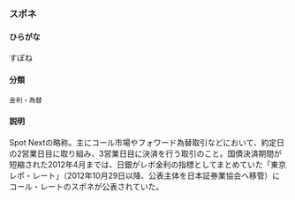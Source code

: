 <div style="display:none;">

## [あ行](securities-terms?id=あ行)
## [か行](securities-terms?id=か行)
## [さ行](securities-terms?id=さ行)

</div>

### スポネ

#### ひらがな

すぽね

#### 分類

`金利・為替`

#### 説明

Spot Nextの略称。主にコール市場やフォワード為替取引などにおいて、約定日の2営業日目に取り組み、3営業日目に決済を行う取引のこと。国債決済期間が短縮された2012年4月までは、日銀がレポ金利の指標としてまとめていた「東京レポ・レート」（2012年10月29日以降、公表主体を日本証券業協会へ移管）にコール・レートのスポネが公表されていた。

<div style="display:none;">

## [た行](securities-terms?id=た行)
## [な行](securities-terms?id=な行)
## [は行](securities-terms?id=は行)
## [ま行](securities-terms?id=ま行)
## [や行](securities-terms?id=や行)
## [ら行](securities-terms?id=ら行)
## [わ行](securities-terms?id=わ行)
## [英数字・記号](securities-terms?id=英数字・記号)

</div>

